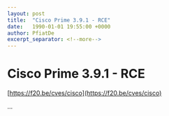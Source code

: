 ```yaml
---
layout: post
title:  "Cisco Prime 3.9.1 - RCE"
date:   1990-01-01 19:55:00 +0000
author: PfiatDe
excerpt_separator: <!--more-->
---
```


# Cisco Prime 3.9.1 - RCE
[https://f20.be/cves/cisco](https://f20.be/cves/cisco)

...
<!--more-->
